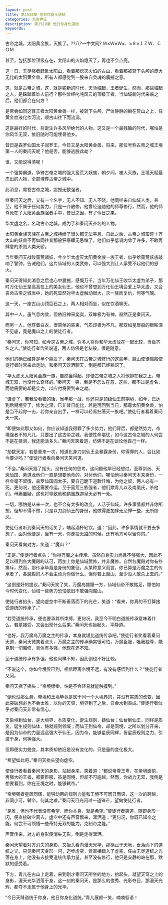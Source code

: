 ```yaml
---
layout: post
title: 第1518章 他日你身化道统
categories: 太古神王
description: 第1518章 他日你身化道统
keywords:
---
```


古帝之城，太阳黄金族，灭族了。??八?一中文网?  Ｗ≤Ｗ≠Ｗ≈．≥８≥１ＺＷ．ＣＯＭ

甚至，包括那位顶级存在，太阳山的火焰熄灭了，再也不会点亮。

这一日，无尽强者赶赴太阳山，看着那熄灭火焰的古山，看着那被斩下头颅的庞大无比的太阳黄金兽，所有人都感觉到一股来自灵魂的震撼之意。

这，就是古帝之城，这，就是崭新的时代，天骄崛起，王者诞生，然而，那些崛起之人，是踩踏着谁人前行？那些曾经叱咤风云的顶级王者，当仙域新时代来临之后，他们都会在何方？

是否会如同这尊王者太阳黄金兽一样，被斩下头颅，尸体静静的躺在荒山之上，任黄金血液化作河流，顺古山往下而流淌。

这是最好的时代，将诞生许多风华绝代的人物，这又是一个最残酷的时代，哪怕是你风华无双，依旧随时可能埋骨他乡。

昔日是森罗仙国太子阎罗王，今日又是太阳黄金兽，将来，那位号称古帝之城王境第一人的秦问天呢？他是否，能够逃脱此劫？

谁，又能说得清呢！

一个强势霸道，争锋古帝之城的强大蛮荒大妖族，朝夕间，被人灭族，王境天赋最杰出的人物，全部埋葬古帝之城中。

此消息，席卷古帝之城，震撼无数强者。

继秦问天之后，又有一个名字，无人不知、无人不晓，他同样来自仙域人类，甚至，他不属于任何势力，只是一介散修，他曾经追随他的师尊修行，然而，他的师尊死在了太阳黄金族强者手中，昔日之因，有了今日之果。

华太虚之名，名动古帝之城，成为了和秦问天齐名的人物。

太阳黄金族灭族在古帝之城持续了很久都无法平息，自此之后，古帝之城蛮荒十万大山的妖兽不再如同往昔那般狂暴肆无忌惮了，他们似乎低调内敛了许多，不敢再肆意的杀戮人类天骄。

当年秦问天战败蛮荒诸妖，今夕华太虚灭太阳黄金族一族王者，似乎给蛮荒妖族敲响了警钟，告诫他们，这片仙域的人类武修，可以强大到让人承受不起他们的怒火。

秦问天得知此消息之后也心中震撼，感慨万千，当年万化仙王收华太虚为弟子，那时万化仙王是高高在上的美女仙王，他也不曾想到万化仙王境会爱上华太虚，又会丧命古帝之城当中，她的死显然对华太虚触动很大，灭一族而复仇，何等气魄。

这一天，一座古山山顶巨石之上，两人相对而坐，似在饮酒聊天。

其中一人，虽气息内敛，但依旧神采奕奕，双眸极为有神，赫然正是秦问天。

而另一人，他穿着白衣，很简单的装束，气质却极为不凡，那双如星辰般的眼眸深不见底，竟是魔山之上的使徒行者。

“秦问天，你可知，如今这古帝之城，许多人将你和华太虚放在一起比较，当做齐名之人。”使徒行者含笑说道，两人仿佛是老友般，很是随意。

他们的确已经算是半个朋友了，秦问天在古帝之城修行的这些年，魔山使徒魔殿使徒行者时常来此走动，和秦问天饮酒聊天，倒是都已经熟识了。

“华太虚灭太阳黄金族一族，自然当得起，即便古帝之城之人将他排在我之上，帝城无双，也没什么奇怪的。”秦问天一笑，倒是不怎么在意，这些，都不过是虚名，而他需要的却是实力，以应付将要到来之劫。

“谦虚了，若我没看错的话，当年那一战，你还只是顶级仙王前期境，如今，已达到后期境界了，修为之深，已非昔日能比，若是再回到当日，那尊太阳黄金兽，怕是当不起你一击，若你亲自出手，一样可以轻易扫荡灭一族吧。”使徒行者看着秦问天一笑。

“即便如此那又如何，你应该知道我得罪了多少势力，他们背后，都是然势力，帝境强者不知凡几，只要出了这古帝之城，我便性命堪忧，如今这古帝之城的人何尝不是在猜测，我还能活多久。”秦问天笑着道，仿佛不是在谈论他自己一样。

“劫数天定，若是重来一次，知道化身刀剑仙王会暴露身份，你得罪的人，会比如今要少吗？”使徒行者看向秦问天笑问道。

“不会。”秦问天摇了摇头，没有任何的思考，这问题他早已经想过，至尊剑派、天岚仙国、紫道龙他们一直是想要他命的，对付他们，哪怕他以秦问天本来身份，一样会毫不留情，森罗仙国阎太子，要自己跪下道歉忏悔，为他之奴，两人必有一死，更何况，他还需要帝运，至于蛮荒三族强者，他们欺青儿以及南凰氏，杀他们，毋庸置疑，这也将导致他和鹏凰族迦皇天必有一死。

一切，哪怕是从来一次，也不会有太多的改变，人活于仙域，许多事情都并非你所想，但却不得不做，只是以刀剑仙王的身份，他做得更加肆无忌惮一些，无所顾忌。

使徒行者听到秦问天的话笑了，端起酒杯轻饮，道：“因此，许多事情就不要去多想了，面对他便是，当有一天，你走投无路的时候，还有地方可以留你的。”

秦问天看向对方，笑道：“魔山？”

“正是。”使徒行者点头：“你得万魔之主传承，虽然自身实力尚且不够强大，因此不足以得到各大魔殿的认可，再加上你是仙域武修，并非魔修，自然各魔殿对你有些排斥，然而，那传承毕竟是身份的象征，从某种意义而言，你已算是万魔之主的传承者了，各魔殿的人不会主动为你做什么，但你若上魔山，至少没人敢杀上去的。”

“这倒是好的提议。”秦问天笑了笑，万魔岛雄踞一方，仙域仙帝不敢踏足，哪怕如今时代变化，仙域一些势力恐怕依旧不敢强闯魔山。

使徒行者抬头，望向虚空中不断垂落而下的光芒，笑道：“看来，你真的不打算接受道统的传承了。”

“若受道统传承，便也要承其所束缚，更何况，我至今不明白道统传承意味着什么，若是接受，又会出现什么后果。”秦问天也抬起头，平静道。

“也好，我万魔岛万魔之主的传承，本身就堪比道统传承吧。”使徒行者笑看着秦问天道，秦问天微笑着点头，万魔之主的传承确实很可怕，万魔臣服，唯我独尊，能克制一切魔修，具体有多强，他现在还不知。

至于道统传承有多强，他也同样不知，因此倒也不好比较。

“不说这个，你如今境界已到，相信距离帝境不远，有没有感悟到什么？”使徒行者又问。

秦问天摇了摇头：“帝境缥缈，怕是不会轻易就能触摸到。”

“倒也没那么悬，帝境和王境毕竟是属于同一个大境界的，并没有实质的改变，因此突破想必也不会太难，以你的天资，境界到了之后，自会水到渠成。”使徒行者似乎对秦问天非常有信心。

天象境到仙台，是大境界，本质变化，诞生规则，铸仙台；仙台到仙王，同样是质变，诞生规则仙体，铸就规则领域；而仙王到仙帝，却是同境，之所以划分开来，是因为仙帝的力量远远强大于仙王，因为帝，能够星辰同辉，皆星辰规则之力，引渡于身，何等强大。

但即便实力蜕变，其本质却依旧是没有变化的，只是量的变化极大。

“希望如此吧。”秦问天抬头望向虚空。

使徒行者看着秦问天的身影，站起身来，笑着道：“都说帝尊王卑，在帝境面前，再强大的王者，都要臣服，虽是同境，但却不可逾越，然而，你战力无双，我倒是想要看到，你在王境之时，能够弑帝。”

“帝境强者星辰同辉，能够动用的规则力量和王境不可同日而语，这一次的跨越，非同小可，弑帝，何其之难。”秦问天目光闪过一道锋芒，望向使徒行者。

“是难，但也不代表没有希望，而你本身，就是希望。”使徒行者笑道，随即身形一闪，便直接破空离去，虚空中还有声音飘来，潇洒道：“更何况，你既已知帝之能，何尝不可领悟一些奇特无双的能力，克制帝之能。”

声音传来，对方的身影便消失无影，倒是走得潇洒。

秦问天望着对方消失的身影，又抬头看向漫天光华，那横亘于天地，垂落而下的道统之光，只见秦问天身形一闪，迈步虚空，竟直接踏入了虚空，任由无尽道统之光落在身上，他没有去接受道统传承力量，甚至没有修行，他只是安静的站在那，默默的感受着。

下方，青儿在古山上走着，来到刚才秦问天所坐的地方，抬起头，凝望天穹之上的身影，漫天光华洒落于身，这一刻的秦问天，是那么的俊秀、光彩夺目，那漫天光辉，都夺不走属于他身上的光华。

“今日天降道统于你身，他日你身化道统。”青儿展颜一笑，喃喃低语！
